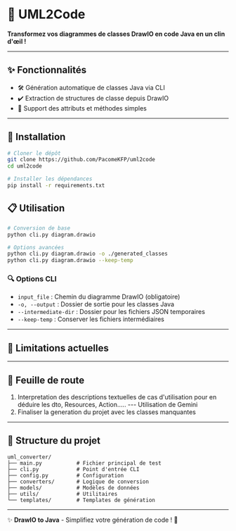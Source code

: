 # 🌟 **UML2Code**  
**Transformez vos diagrammes de classes DrawIO en code Java en un clin d'œil !**  

---  

## ✨ **Fonctionnalités**  
- 🛠️ Génération automatique de classes Java via CLI  
- ✔️ Extraction de structures de classe depuis DrawIO  
- 🚧 Support des attributs et méthodes simples  

---

## 🚀 **Installation**  
```bash
# Cloner le dépôt
git clone https://github.com/PacomeKFP/uml2code
cd uml2code

# Installer les dépendances
pip install -r requirements.txt
```

## 📋 **Utilisation**  
```bash
# Conversion de base
python cli.py diagram.drawio

# Options avancées
python cli.py diagram.drawio -o ./generated_classes
python cli.py diagram.drawio --keep-temp
```

### 🔍 **Options CLI**  
- `input_file` : Chemin du diagramme DrawIO (obligatoire)
- `-o, --output` : Dossier de sortie pour les classes Java
- `--intermediate-dir` : Dossier pour les fichiers JSON temporaires
- `--keep-temp` : Conserver les fichiers intermédiaires

---

## 🛑 **Limitations actuelles**  

---

## 🚀 **Feuille de route**  
1. Interpretation des descriptions textuelles de cas d'utilisation pour en déduire les dto, Resources, Action..... --- Utilisation de Gemini
2. Finaliser la generation du projet avec les classes manquantes
---

## 📂 **Structure du projet**  
```
uml_converter/
├── main.py           # Fichier principal de test
├── cli.py            # Point d'entrée CLI
├── config.py         # Configuration
├── converters/       # Logique de conversion
├── models/           # Modèles de données
├── utils/            # Utilitaires
└── templates/        # Templates de génération
```

---

✨ **DrawIO to Java** - Simplifiez votre génération de code ! 🚀